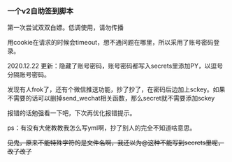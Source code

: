 ### 一个v2自助签到脚本
第一次尝试双双白嫖。低调使用，请勿传播

用cookie在请求的时候会timeout，想不通问题在哪里，所以采用了账号密码登录。

2020.12.22 更新：隐藏了账号密码，账号密码都写入secrets里添加PY，以逗号分隔账号密码。

发现有人frok了，还有个微信推送功能，抄了抄了，在密码后边加上sckey。如果不需要的话可以删掉send_wechat相关函数，那么secret就不需要添加sckey

报错的话勉强看一下吧，下次再优化报错提示。

ps：有没有大佬教教我怎么写yml啊，抄了别人的完全不知道啥意思。

~~见鬼，原来不能特殊字符的是文件名啊，我还以为@这种不能写到secrets里呢，改了改了~~